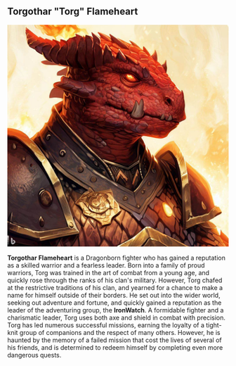 ## Torgothar "Torg" Flameheart

![picture 3](/images/279f4a671ca4e3280b2504318b64d152047efc451a2fde10bdc71f6122e72cc6.png)

**Torgothar Flameheart** is a Dragonborn fighter who has gained a reputation as a skilled warrior and a fearless leader. Born into a family of proud warriors, Torg was trained in the art of combat from a young age, and quickly rose through the ranks of his clan's military. However, Torg chafed at the restrictive traditions of his clan, and yearned for a chance to make a name for himself outside of their borders. He set out into the wider world, seeking out adventure and fortune, and quickly gained a reputation as the leader of the adventuring group, the **IronWatch**. A formidable fighter and a charismatic leader, Torg uses both axe and shield in combat with precision. Torg has led numerous successful missions, earning the loyalty of a tight-knit group of companions and the respect of many others. However, he is haunted by the memory of a failed mission that cost the lives of several of his friends, and is determined to redeem himself by completing even more dangerous quests.
